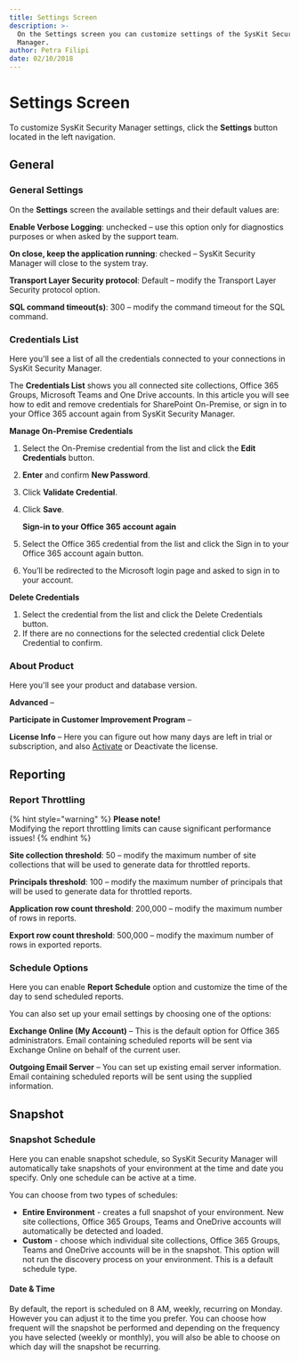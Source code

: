 ```yaml
---
title: Settings Screen
description: >-
  On the Settings screen you can customize settings of the SysKit Security
  Manager.
author: Petra Filipi
date: 02/10/2018
---
```


# Settings Screen

To customize SysKit Security Manager settings, click the **Settings** button located in the left navigation.

## General

### General Settings

On the **Settings** screen the available settings and their default values are:

**Enable Verbose Logging**: unchecked – use this option only for diagnostics purposes or when asked by the support team.

**On close, keep the application running**: checked – SysKit Security Manager will close to the system tray.

**Transport Layer Security protocol**: Default – modify the Transport Layer Security protocol option.

**SQL command timeout\(s\)**: 300 – modify the command timeout for the SQL command.

### Credentials List

Here you'll see a list of all the credentials connected to your connections in SysKit Security Manager.

The **Credentials List** shows you all connected site collections, Office 365 Groups, Microsoft Teams and One Drive accounts. In this article you will see how to edit and remove credentials for SharePoint On-Premise, or sign in to your Office 365 account again from SysKit Security Manager.

**Manage On-Premise Credentials**

1. Select the On-Premise credential from the list and click the **Edit Credentials** button. 
2. **Enter** and confirm **New Password**. 
3. Click **Validate Credential**. 
4. Click **Save**.

   **Sign-in to your Office 365 account again**

5. Select the Office 365 credential from the list and click the Sign in to your Office 365 account again button.
6. You’ll be redirected to the Microsoft login page and asked to sign in to your account. 

**Delete Credentials**

1. Select the credential from the list and click the Delete Credentials button. 
2. If there are no connections for the selected credential click Delete Credential to confirm. 

### **About Product**

Here you'll see your product and database version.

**Advanced** –

**Participate in Customer Improvement Program** –

**License Info** – Here you can figure out how many days are left in trial or subscription, and also [Activate](../activation/) or Deactivate the license.

## **Reporting**

### **Report Throttling**

{% hint style="warning" %}
**Please note!**  
Modifying the report throttling limits can cause significant performance issues!
{% endhint %}

**Site collection threshold**: 50 – modify the maximum number of site collections that will be used to generate data for throttled reports.

**Principals threshold**: 100 – modify the maximum number of principals that will be used to generate data for throttled reports.

**Application row count threshold**: 200,000 – modify the maximum number of rows in reports.

**Export row count threshold**: 500,000 – modify the maximum number of rows in exported reports.

### **Schedule Options**

Here you can enable **Report Schedule** option and customize the time of the day to send scheduled reports.

You can also set up your email settings by choosing one of the options:

**Exchange Online \(My Account\)** – This is the default option for Office 365 administrators. Email containing scheduled reports will be sent via Exchange Online on behalf of the current user.

**Outgoing Email Server** – You can set up existing email server information. Email containing scheduled reports will be sent using the supplied information.

## **Snapshot**

### **Snapshot Schedule**

Here you can enable snapshot schedule, so SysKit Security Manager will automatically take snapshots of your environment at the time and date you specify. Only one schedule can be active at a time.

You can choose from two types of schedules:

* **Entire Environment** - creates a full snapshot of your environment. New site collections, Office 365 Groups, Teams and OneDrive accounts will automatically be detected and loaded.
* **Custom** - choose which individual site collections, Office 365 Groups, Teams and OneDrive accounts will be in the snapshot. This option will not run the discovery process on your environment. This is a default schedule type.

#### **Date & Time**

By default, the report is scheduled on 8 AM, weekly, recurring on Monday. However you can adjust it to the time you prefer. You can choose how frequent will the snapshot be performed and depending on the frequency you have selected \(weekly or monthly\), you will also be able to choose on which day will the snapshot be recurring.


